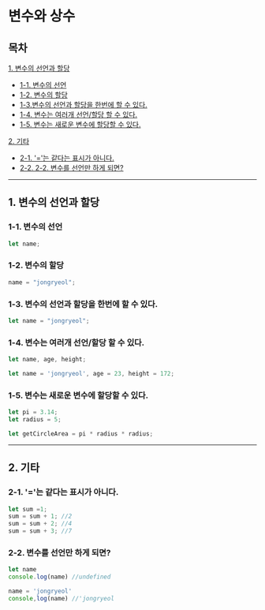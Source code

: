 # 변수와 상수

## 목차  
[1. 변수의 선언과 할당](#1-변수의-선언과-할당)  
- [1-1. 변수의 선언](#1-1-변수의-선언) 
- [1-2. 변수의 할당](#1-2-변수의-할당)
- [1-3.변수의 선언과 할당을 한번에 할 수 있다.](#1-3-변수의-선언과-할당을-한번에-할-수-있다)
- [1-4. 변수는 여러개 선언/할당 할 수 있다.](#1-4-변수는-여러개-선언할당-할-수-있다)
- [1-5. 변수는 새로운 변수에 할당할 수 있다.](#1-5-변수는-새로운-변수에-할당할-수-있다)

[2. 기타](#2-기타)  
- [2-1. '='는 같다는 표시가 아니다.](#2-1-는-같다는-표시가-아니다)
- [2-2. 2-2. 변수를 선언만 하게 되면?](#2-2-변수를-선언만-하게-되면)
***

## 1. 변수의 선언과 할당    

### 1-1. 변수의 선언
```javascript
let name;
```

### 1-2. 변수의 할당
```javascript
name = "jongryeol";
```

### 1-3. 변수의 선언과 할당을 한번에 할 수 있다.
```javascript
let name = "jongryeol";
```

### 1-4. 변수는 여러개 선언/할당 할 수 있다.
```javascript
let name, age, height;
```
```javascript
let name = 'jongryeol', age = 23, height = 172;
```

### 1-5. 변수는 새로운 변수에 할당할 수 있다.
```javascript
let pi = 3.14;
let radius = 5;

let getCircleArea = pi * radius * radius;
```

***

## 2. 기타

### 2-1.  '='는 같다는 표시가 아니다.
```javascript
let sum =1;
sum = sum + 1; //2
sum = sum + 2; //4
sum = sum + 3; //7
```

### 2-2. 변수를 선언만 하게 되면? 
```javascript
let name
console.log(name) //undefined

name = 'jongryeol'
console,log(name) //'jongryeol
```